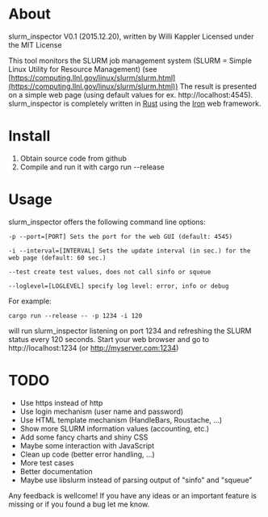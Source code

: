 # About

slurm_inspector V0.1 (2015.12.20), written by Willi Kappler
Licensed under the MIT License

This tool monitors the SLURM job management system (SLURM = Simple Linux Utility for Resource Management)
(see [https://computing.llnl.gov/linux/slurm/slurm.html](https://computing.llnl.gov/linux/slurm/slurm.html))
The result is presented on a simple web page (using default values for ex. http://localhost:4545).
slurm_inspector is completely written in [Rust](https://www.rust-lang.org/) using the [Iron](http://ironframework.io/) web framework.

# Install

1. Obtain source code from github
2. Compile and run it with
    cargo run --release

# Usage

slurm_inspector offers the following command line options:

    -p --port=[PORT] Sets the port for the web GUI (default: 4545)
    
    -i --interval=[INTERVAL] Sets the update interval (in sec.) for the web page (default: 60 sec.)
    
    --test create test values, does not call sinfo or squeue
    
    --loglevel=[LOGLEVEL] specify log level: error, info or debug

For example:

    cargo run --release -- -p 1234 -i 120
    
will run slurm_inspector listening on port 1234 and refreshing the SLURM status every 120 seconds.
Start your web browser and go to http://localhost:1234 (or http://myserver.com:1234)

# TODO
- Use https instead of http
- Use login mechanism (user name and password)
- Use HTML template mechanism (HandleBars, Roustache, ...)
- Show more SLURM information values (accounting, etc.)
- Add some fancy charts and shiny CSS
- Maybe some interaction with JavaScript
- Clean up code (better error handling, ...)
- More test cases
- Better documentation
- Maybe use libslurm instead of parsing output of "sinfo" and "squeue"

Any feedback is wellcome! If you have any ideas or an important feature is missing or if you found a bug let me know.
